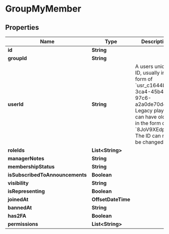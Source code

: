 

# GroupMyMember


## Properties

Name | Type | Description | Notes
------------ | ------------- | ------------- | -------------
**id** | **String** |  |  [optional]
**groupId** | **String** |  |  [optional]
**userId** | **String** | A users unique ID, usually in the form of &#x60;usr_c1644b5b-3ca4-45b4-97c6-a2a0de70d469&#x60;. Legacy players can have old IDs in the form of &#x60;8JoV9XEdpo&#x60;. The ID can never be changed. |  [optional]
**roleIds** | **List&lt;String&gt;** |  |  [optional]
**managerNotes** | **String** |  |  [optional]
**membershipStatus** | **String** |  |  [optional]
**isSubscribedToAnnouncements** | **Boolean** |  |  [optional]
**visibility** | **String** |  |  [optional]
**isRepresenting** | **Boolean** |  |  [optional]
**joinedAt** | **OffsetDateTime** |  |  [optional]
**bannedAt** | **String** |  |  [optional]
**has2FA** | **Boolean** |  |  [optional]
**permissions** | **List&lt;String&gt;** |  |  [optional]



